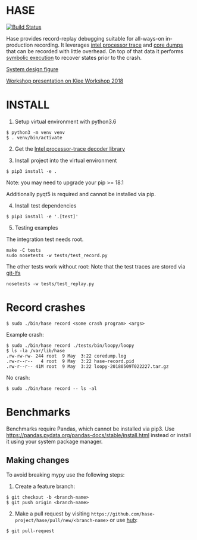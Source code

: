# HASE

[![Build Status](https://travis-ci.org/hase-project/hase.svg?branch=master)](https://travis-ci.org/hase-project/hase)

Hase provides record-replay debugging suitable for all-ways-on in-production recording.
It leverages [intel processor trace](https://software.intel.com/en-us/blogs/2013/09/18/processor-tracing)
and [core dumps](https://en.wikipedia.org/wiki/Core_dump) that can be recorded with
little overhead.
On top of that data it performs [symbolic execution](https://github.com/angr/angr)
to recover states prior to the crash.

[System design figure](https://dl.thalheim.io/o-SUOvpks1NlMsggEjCfOQ/complete-design.html)

[Workshop presentation on Klee Workshop 2018](https://docs.google.com/presentation/d/1QeJtKAtLsBbpX9U-llUe_zOLeJpCCq-p8frFMmj9cd4/edit?usp=sharing)

# INSTALL

1. Setup virtual environment with python3.6

```console
$ python3 -m venv venv
$ . venv/bin/activate
```

2. Get the [Intel processor-trace decoder library](https://github.com/01org/processor-trace)

3. Install project into the virtual environment

```console
$ pip3 install -e .
```

Note: you may need to upgrade your pip >= 18.1

Additionally pyqt5 is required and cannot be installed via pip. 

4. Install test dependencies

```console
$ pip3 install -e '.[test]'
```

5. Testing examples

The integration test needs root.

```console
make -C tests
sudo nosetests -w tests/test_record.py
```

The other tests work without root:
Note that the test traces are stored via [git-lfs](https://git-lfs.github.com/)

```console
nosetests -w tests/test_replay.py
```

# Record crashes

```console
$ sudo ./bin/hase record <some crash program> <args>
```

Example crash:

```console
$ sudo ./bin/hase record ./tests/bin/loopy/loopy
$ ls -la /var/lib/hase
.rw-rw-rw- 244 root  9 May  3:22 coredump.log
.rw-r--r--   4 root  9 May  3:22 hase-record.pid
.rw-r--r-- 41M root  9 May  3:22 loopy-20180509T022227.tar.gz
```

No crash:

```console
$ sudo ./bin/hase record -- ls -al
```

# Benchmarks

Benchmarks require Pandas, which cannot be installed via pip3.
Use https://pandas.pydata.org/pandas-docs/stable/install.html instead or install
it using your system package manager.

## Making changes

To avoid breaking mypy use the following steps:

1. Create a feature branch:

```console
$ git checkout -b <branch-name> 
$ git push origin <branch-name>
```

2. Make a pull request by visiting `https://github.com/hase-project/hase/pull/new/<branch-name>` or use [hub](https://hub.github.com):

```console
$ git pull-request
```

